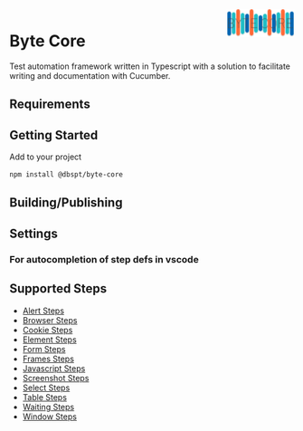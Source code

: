 <a href="https://github.com/dbspt/byte-core">
    <img src="docs/logo.png" alt="Byte Core Logo" width="120px" height="auto" align="right" style="padding-left:15px;">
</a>

# Byte Core

Test automation framework written in Typescript with a solution to facilitate writing and documentation with Cucumber.

## Requirements

## Getting Started

Add to your project

```bash
npm install @dbspt/byte-core
```

## Building/Publishing

## Settings

### For autocompletion of step defs in vscode

## Supported Steps

- [Alert Steps](docs/alert.md)
- [Browser Steps](docs/browser.md)
- [Cookie Steps](docs/cookie.md)
- [Element Steps](docs/element.md)
- [Form Steps](docs/form.md)
- [Frames Steps](docs/frames.md)
- [Javascript Steps](docs/javascript.md)
- [Screenshot Steps](docs/screenshot.md)
- [Select Steps](docs/select.md)
- [Table Steps](docs/table.md)
- [Waiting Steps](docs/waiting.md)
- [Window Steps](docs/window.md)
